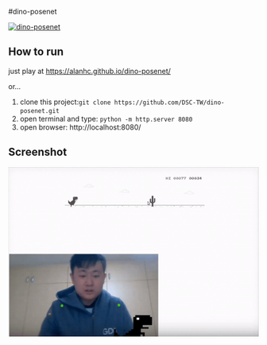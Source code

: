 #dino-posenet

[![dino-posenet](http://img.youtube.com/vi/rE01xxdUTdY/0.jpg)](https://youtu.be/rE01xxdUTdY)

## How to run
just play at  https://alanhc.github.io/dino-posenet/

or...

1. clone this project:`git clone https://github.com/DSC-TW/dino-posenet.git`
2. open terminal and type: `python -m http.server 8080`
3. open browser: http://localhost:8080/

## Screenshot
![](img/screen.gif)
